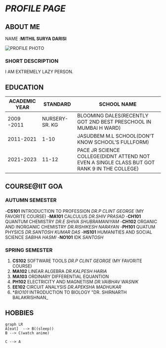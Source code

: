   #  _PROFILE PAGE_
 ## ABOUT ME
 NAME :**MITHIL SURYA DARISI**
 

![PROFILE PHOTO](https://img.freepik.com/premium-vector/gorilla-ape_11460-3536.jpg?w=832)

### SHORT DESCRIPTION
I AM EXTREMELY LAZY PERSON.
## EDUCATION
| ACADEMIC YEAR |STANDARD|SCHOOL NAME|
|-----------------------|--------------|--|
|2009 -2011|NURSERY- SR. KG|BLOOMING DALES(RECENTLY GOT 2ND BEST PRESCHOOL IN MUMBAI H WARD)|
|2011-2021|1-10|JASUDBEM M.L SCHOOL(DON'T KNOW SCHOOL'S FULLFORM)|
|2021-2023|11-12|PACE JR SCIENCE COLLEGE(DIDNT ATTEND NOT EVEN A SINGLE CLASS BUT GOT RANK 9 IN THE COLLEGE)|
## COURSE@IIT GOA
### AUTUMN SEMESTER
-**CS101**  INTRODUCTION TO PROFESSION _DR.P CLINT GEORGE_ (MY FAVORITE COURSE) 
-**MA101** CALCULUS _DR.SHIV PRASAD_
-**CH101** QUANTUM CHEMISTRY _DR.E SHIVA SHUBRAMANIYAM_
-**CH102** ORGANIC AND INORGANIC CHEMISTRY _DR.RISHIKESH NARAYAN_
-**PH101** QUATUM PHYSICS _DR.SANTOSH KUMAR DAS_
-**HS101** HUMANITIES AND SOCIAL SCIENCE _SABIHA HASMI_
-**NO101** IDK _SANTOSH_
### SPRING SEMESTER
1. **CS102** SOFTWARE TOOLS _DR.P CLINT GEORGE_ (MY FAVORITE COURSE) 
2. **MA102** LINEAR ALGEBRA _DR.KALPESH HARIA_
3. **MA103** ORDINARY DIFFERENTIAL EQUANTION 
4. **PH102** ELECTRICITY AND MAGNETISM _DR.VAIBHAV WASNIK_
5. **EE102** CIRCUIT ANALYSIS _DR.APEKSHA MADHUKAR_
6. **BIO101* INTRODUCTION TO BIOLOGY "DR. SHIRNARTH BALAKRISHNAN_
## HOBBIES


```mermaid
graph LR
A[eat]  --> B((sleep))
B --> C(watch anime)

C --> A
```
